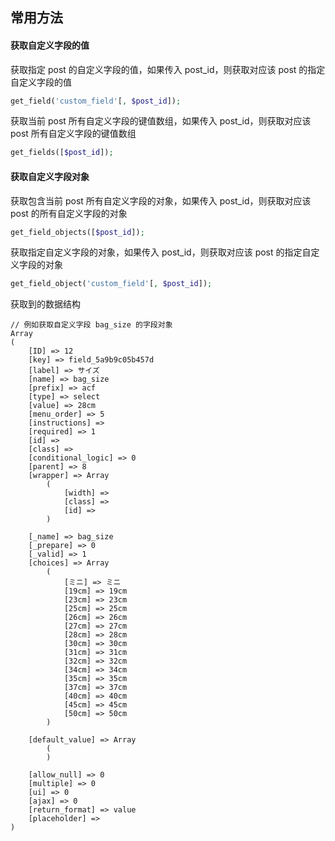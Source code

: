 ## 常用方法

#### 获取自定义字段的值

获取指定 post 的自定义字段的值，如果传入 post_id，则获取对应该 post 的指定自定义字段的值

```php
get_field('custom_field'[, $post_id]);
```

获取当前 post 所有自定义字段的键值数组，如果传入 post_id，则获取对应该 post 所有自定义字段的键值数组

```php
get_fields([$post_id]);
```



#### 获取自定义字段对象

获取包含当前 post 所有自定义字段的对象，如果传入 post_id，则获取对应该 post 的所有自定义字段的对象

```php
get_field_objects([$post_id]);
```

获取指定自定义字段的对象，如果传入 post_id，则获取对应该 post 的指定自定义字段的对象

```php
get_field_object('custom_field'[, $post_id]);
```

获取到的数据结构

```
// 例如获取自定义字段 bag_size 的字段对象
Array
(
    [ID] => 12
    [key] => field_5a9b9c05b457d
    [label] => サイズ
    [name] => bag_size
    [prefix] => acf
    [type] => select
    [value] => 28cm
    [menu_order] => 5
    [instructions] => 
    [required] => 1
    [id] => 
    [class] => 
    [conditional_logic] => 0
    [parent] => 8
    [wrapper] => Array
        (
            [width] => 
            [class] => 
            [id] => 
        )
        
    [_name] => bag_size
    [_prepare] => 0
    [_valid] => 1
    [choices] => Array
        (
            [ミニ] => ミニ
            [19cm] => 19cm
            [23cm] => 23cm
            [25cm] => 25cm
            [26cm] => 26cm
            [27cm] => 27cm
            [28cm] => 28cm
            [30cm] => 30cm
            [31cm] => 31cm
            [32cm] => 32cm
            [34cm] => 34cm
            [35cm] => 35cm
            [37cm] => 37cm
            [40cm] => 40cm
            [45cm] => 45cm
            [50cm] => 50cm
        )

    [default_value] => Array
        (
        )

    [allow_null] => 0
    [multiple] => 0
    [ui] => 0
    [ajax] => 0
    [return_format] => value
    [placeholder] => 
)
```

